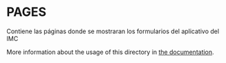 # PAGES

Contiene las páginas donde se mostraran los formularios del aplicativo del IMC

More information about the usage of this directory in [the documentation](https://nuxtjs.org/guide/routing).
